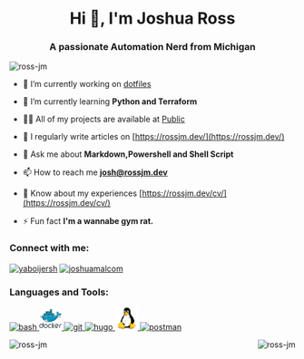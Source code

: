 <h1 align="center">Hi 👋, I'm Joshua Ross</h1>
<h3 align="center">A passionate Automation Nerd from Michigan</h3>

<p align="left"> <img src="https://komarev.com/ghpvc/?username=ross-jm&label=Profile%20views&color=0e75b6&style=flat" alt="ross-jm" /> </p>

- 🔭 I’m currently working on [dotfiles](https://github.com/ross-jm/dotfiles)

- 🌱 I’m currently learning **Python and Terraform**

- 👨‍💻 All of my projects are available at [Public](https://github.com/ross-jm?tab=repositories&q=&type=public&language=&sort=)

- 📝 I regularly write articles on [https://rossjm.dev/](https://rossjm.dev/)

- 💬 Ask me about **Markdown,Powershell and Shell Script**

- 📫 How to reach me **josh@rossjm.dev**

- 📄 Know about my experiences [https://rossjm.dev/cv/](https://rossjm.dev/cv/)

- ⚡ Fun fact **I'm a wannabe gym rat.**

<h3 align="left">Connect with me:</h3>
<p align="left">
<a href="https://twitter.com/yaboijersh" target="blank"><img align="center" src="https://raw.githubusercontent.com/rahuldkjain/github-profile-readme-generator/master/src/images/icons/Social/twitter.svg" alt="yaboijersh" height="30" width="40" /></a>
<a href="https://linkedin.com/in/joshuamalcom" target="blank"><img align="center" src="https://raw.githubusercontent.com/rahuldkjain/github-profile-readme-generator/master/src/images/icons/Social/linked-in-alt.svg" alt="joshuamalcom" height="30" width="40" /></a>
</p>

<h3 align="left">Languages and Tools:</h3>
<p align="left"> <a href="https://www.gnu.org/software/bash/" target="_blank" rel="noreferrer"> <img src="https://www.vectorlogo.zone/logos/gnu_bash/gnu_bash-icon.svg" alt="bash" width="40" height="40"/> </a> <a href="https://www.docker.com/" target="_blank" rel="noreferrer"> <img src="https://raw.githubusercontent.com/devicons/devicon/master/icons/docker/docker-original-wordmark.svg" alt="docker" width="40" height="40"/> </a> <a href="https://git-scm.com/" target="_blank" rel="noreferrer"> <img src="https://www.vectorlogo.zone/logos/git-scm/git-scm-icon.svg" alt="git" width="40" height="40"/> </a> <a href="https://gohugo.io/" target="_blank" rel="noreferrer"> <img src="https://api.iconify.design/logos-hugo.svg" alt="hugo" width="40" height="40"/> </a> <a href="https://www.linux.org/" target="_blank" rel="noreferrer"> <img src="https://raw.githubusercontent.com/devicons/devicon/master/icons/linux/linux-original.svg" alt="linux" width="40" height="40"/> </a> <a href="https://postman.com" target="_blank" rel="noreferrer"> <img src="https://www.vectorlogo.zone/logos/getpostman/getpostman-icon.svg" alt="postman" width="40" height="40"/> </a> </p>

<p><img align="left" src="https://github-readme-stats.vercel.app/api/top-langs?username=ross-jm&show_icons=true&locale=en&layout=compact" alt="ross-jm" /></p>

<p><img align="right" src="https://github-readme-streak-stats.herokuapp.com/?user=ross-jm&" alt="ross-jm" /></p>

